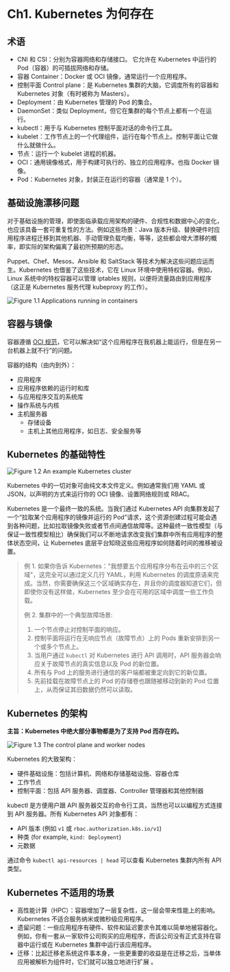 # Ch1. Kubernetes 为何存在

## 术语

- CNI 和 CSI：分别为容器网络和存储接口。 它允许在 Kubernetes 中运行的 Pod（容器）的可插拔网络和存储。
- 容器 Container：Docker 或 OCI 镜像，通常运行一个应用程序。
- 控制平面 Control plane：是 Kubernetes 集群的大脑，它调度所有的容器和 Kubernetes 对象（有时被称为 Masters）。
- Deployment：由 Kubernetes 管理的 Pod 的集合。
- DaemonSet：类似 Deployment，但它在集群的每个节点上都有一个在运行。
- kubectl：用于与 Kubernetes 控制平面对话的命令行工具。
- kubelet：工作节点上的一个代理组件，运行在每个节点上。控制平面让它做什么就做什么。
- 节点：运行一个 kubelet 进程的机器。
- OCI：通用镜像格式，用于构建可执行的、独立的应用程序。也指 Docker 镜像。
- Pod：Kubernetes 对象，封装正在运行的容器（通常是 1 个）。

## 基础设施漂移问题

对于基础设施的管理，即使面临承载应用架构的硬件、合规性和数据中心的变化，也应该具备一套可重复性的方法。例如这些场景：Java 版本升级、替换硬件时应用程序进程迁移到其他机器、手动管理负载均衡，等等，这些都会增大漂移的概率，即实际的架构偏离了最初所预期的形态。

Puppet、Chef、Mesos、Ansible 和 SaltStack 等技术为解决这些问题应运而生。Kubernetes 也借鉴了这些技术，它在 Linux 环境中使用特权容器。例如，Linux 系统中的特权容器可以管理 iptables 规则，以便将流量路由到应用程序（这正是 Kubernetes 服务代理 kubeproxy 的工作）。

![Figure 1.1 Applications running in containers](../_resources/Figure1.1.svg)

## 容器与镜像

容器遵循 [OCI 规范](https://github.com/opencontainers/image-spec)，它可以解决如“这个应用程序在我机器上能运行，但是在另一台机器上就不行”的问题。

容器的结构（由内到外）：

- 应用程序
- 应用程序依赖的运行时和库
- 与应用程序交互的系统库
- 操作系统与内核
- 主机服务器
  - 存储设备
  - 主机上其他应用程序，如日志、安全服务等

## Kubernetes 的基础特性

![Figure 1.2 An example Kubernetes cluster](../_resources/Figure1.2.svg)

Kubernetes 中的一切对象可由纯文本文件定义。例如通常我们用 YAML 或 JSON，以声明的方式来运行你的 OCI 镜像、设置网络规则或 RBAC。

Kubernetes 是一个最终一致的系统。当我们通过 Kubernetes API 向集群发起了一个“拉取某个应用程序的镜像并运行的 Pod”请求，这个资源创建过程可能会遇到各种问题，比如拉取镜像失败或者节点间通信故障等。这种最终一致性模型（与保证一致性模型相比）确保我们可以不断地请求改变我们集群中所有应用程序的整体状态空间，让 Kubernetes 底层平台知晓这些应用程序如何随着时间的推移被设置。

> 例 1. 如果你告诉 Kubernetes："我想要五个应用程序分布在云中的三个区域"，这完全可以通过定义几行 YAML，利用 Kubernetes 的调度原语来完成。当然，你需要确保这三个区域确实存在，并且你的调度器知道它们，但即使你没有这样做，Kubernetes 至少会在可用的区域中调度一些工作负载。
>
> 例 2. 集群中的一个典型故障场景:
>
> 1. 一个节点停止对控制平面的响应。
> 2. 控制平面将运行在无响应节点（故障节点）上的 Pods 重新安排到另一个或多个节点上。
> 3. 当用户通过 `kubectl` 对 Kubernetes 进行 API 调用时，API 服务器会响应关于故障节点的真实信息以及 Pod 的新位置。
> 4. 所有与 Pod 上的服务进行通信的客户端都被重定向到它的新位置。
> 5. 先前挂载在故障节点上的 Pod 的存储卷也跟随被移动到新的 Pod 位置上，从而保证其旧数据仍然可以读取。

## Kubernetes 的架构

**主旨：Kubernetes 中绝大部分事物都是为了支持 Pod 而存在的。**

![Figure 1.3 The control plane and worker nodes](../_resources/Figure1.3.svg)

Kubernetes 的大致架构：

- 硬件基础设施：包括计算机、网络和存储基础设施、容器仓库
- 工作节点
- 控制平面：包括 API 服务器、调度器、Controller 管理器和其他控制器

kubectl 是方便用户跟 API 服务器交互的命令行工具，当然也可以以编程方式连接到 API 服务器。所有 Kubernetes API 对象都有：

- API 版本 (例如 `v1` 或 `rbac.authorization.k8s.io/v1`)
- 种类 (for example, `kind: Deployment`)
- 元数据

通过命令 `kubectl api-resources | head` 可以查看 Kubernetes 集群内所有 API 类型。

## Kubernetes 不适用的场景

- 高性能计算（HPC）：容器增加了一层复杂性，这一层会带来性能上的影响。Kubernetes 不适合服务纳米或微秒级应用程序。
- 遗留问题：一些应用程序有硬件、软件和延迟要求令其难以简单地被容器化。例如，你有一套从一家软件公司购买的应用程序，而该公司没有正式支持在容器中运行或在 Kubernetes 集群中运行该应用程序。
- 迁移：比起迁移老系统这件事本身，一些更重要的收益是在迁移之后，当单体应用被解析为组件时，它们就可以独立地进行扩展 。
